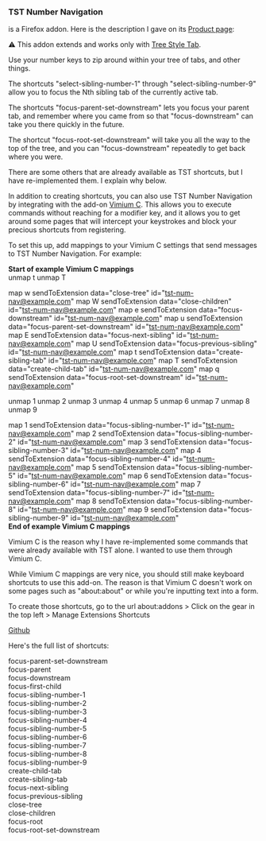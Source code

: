 ### TST Number Navigation
is a Firefox addon. Here is the description I gave on its <a href="https://addons.mozilla.org/en-US/firefox/addon/tst-number-navigation/">Product page</a>:

⚠ This addon extends and works only with <a href="https://addons.mozilla.org/en-US/firefox/addon/tree-style-tab/">Tree Style Tab</a>.

Use your number keys to zip around within your tree of tabs, and other things.

The shortcuts "select-sibling-number-1" through "select-sibling-number-9" allow you to focus the Nth sibling tab of the currently active tab.

The shortcuts "focus-parent-set-downstream" lets you focus your parent tab, and remember where you came from so that "focus-downstream" can take you there quickly in the future.

The shortcut "focus-root-set-downstream" will take you all the way to the top of the tree, and you can "focus-downstream" repeatedly to get back where you were.

There are some others that are already available as TST shortcuts, but I have re-implemented them. I explain why below.

In addition to creating shortcuts, you can also use TST Number Navigation by integrating with the add-on <a href="https://addons.mozilla.org/en-US/firefox/addon/vimium-c/">Vimium C</a>. This allows you to execute commands without reaching for a modifier key, and it allows you to get around some pages that will intercept your keystrokes and block your precious shortcuts from registering.

To set this up, add mappings to your Vimium C settings that send messages to TST Number Navigation. For example:

<b>Start of example Vimium C mappings</b></br>
unmap t
unmap T

map w sendToExtension data="close-tree" id="tst-num-nav@example.com"
map W sendToExtension data="close-children" id="tst-num-nav@example.com"
map e sendToExtension data="focus-downstream" id="tst-num-nav@example.com"
map u sendToExtension data="focus-parent-set-downstream" id="tst-num-nav@example.com"
map E sendToExtension data="focus-next-sibling" id="tst-num-nav@example.com"
map U sendToExtension data="focus-previous-sibling" id="tst-num-nav@example.com"
map t sendToExtension data="create-sibling-tab" id="tst-num-nav@example.com"
map T sendToExtension data="create-child-tab" id="tst-num-nav@example.com"
map q sendToExtension data="focus-root-set-downstream" id="tst-num-nav@example.com"

unmap 1
unmap 2
unmap 3
unmap 4
unmap 5
unmap 6
unmap 7
unmap 8
unmap 9

map 1 sendToExtension data="focus-sibling-number-1" id="tst-num-nav@example.com"
map 2 sendToExtension data="focus-sibling-number-2" id="tst-num-nav@example.com"
map 3 sendToExtension data="focus-sibling-number-3" id="tst-num-nav@example.com"
map 4 sendToExtension data="focus-sibling-number-4" id="tst-num-nav@example.com"
map 5 sendToExtension data="focus-sibling-number-5" id="tst-num-nav@example.com"
map 6 sendToExtension data="focus-sibling-number-6" id="tst-num-nav@example.com"
map 7 sendToExtension data="focus-sibling-number-7" id="tst-num-nav@example.com"
map 8 sendToExtension data="focus-sibling-number-8" id="tst-num-nav@example.com"
map 9 sendToExtension data="focus-sibling-number-9" id="tst-num-nav@example.com"
</br><b>End of example Vimium C mappings</b>

Vimium C is the reason why I have re-implemented some commands that were already available with TST alone. I wanted to use them through Vimium C.

While Vimium C mappings are very nice, you should still make keyboard shortcuts to use this add-on. The reason is that Vimium C doesn't work on some pages such as "about:about" or while you're inputting text into a form.

To create those shortcuts, go to the url about:addons > Click on the gear in the top left > Manage Extensions Shortcuts

<a href="https://github.com/csterlent/tst-num-nav">Github</a>

Here's the full list of shortcuts:

focus-parent-set-downstream</br>
focus-parent</br>
focus-downstream</br>
focus-first-child</br>
focus-sibling-number-1</br>
focus-sibling-number-2</br>
focus-sibling-number-3</br>
focus-sibling-number-4</br>
focus-sibling-number-5</br>
focus-sibling-number-6</br>
focus-sibling-number-7</br>
focus-sibling-number-8</br>
focus-sibling-number-9</br>
create-child-tab</br>
create-sibling-tab</br>
focus-next-sibling</br>
focus-previous-sibling</br>
close-tree</br>
close-children</br>
focus-root</br>
focus-root-set-downstream</br>
